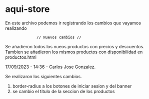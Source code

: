 # aqui-store

En este archivo podemos ir registrando los cambios que vayamos realizando

                  // Nuevos cambios //

Se añadieron todos los nueos productos con precios y descuentos.
Tambien se añadieron los mismos productos con disponibilidad en productos.html

17/09/2023 - 14:36 - Carlos Jose Gonzalez.

Se realizaron los siguientes cambios.
1. border-radius a los botones de iniciar sesion y del banner
2. se cambio el titulo de la seccion de los productos
